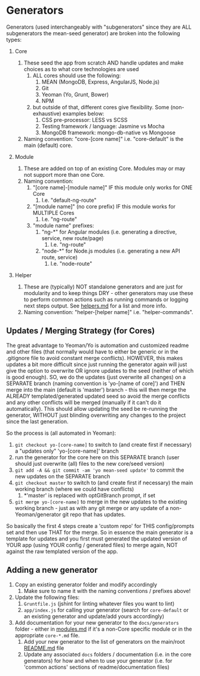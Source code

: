 # Generators

Generators (used interchangeably with "subgenerators" since they are ALL subgenerators the mean-seed generator) are broken into the following types:

1. Core
	1. These seed the app from scratch AND handle updates and make choices as to what core technologies are used
		1. ALL cores should use the following:
			1. MEAN (MongoDB, Express, AngularJS, Node.js)
			2. Git
			3. Yeoman (Yo, Grunt, Bower)
			4. NPM
		2. but outside of that, different cores give flexibility. Some (non-exhaustive) examples below:
			1. CSS pre-processor: LESS vs SCSS
			2. Testing framework / language: Jasmine vs Mocha
			3. MongoDB framework: mongo-db-native vs Mongoose
	2. Naming convention: "core-[core name]" i.e. "core-default" is the main (default) core.
	
2. Module
	1. These are added on top of an existing Core. Modules may or may not support more than one Core.
	2. Naming convention:
		1. "[core name]-[module name]" IF this module only works for ONE Core
			1. I.e. "default-ng-route"
		2. "[module name]" (no core prefix) IF this module works for MULTIPLE Cores
			1. I.e. "ng-route"
		3. "module name" prefixes:
			1. "ng-*" for Angular modules (i.e. generating a directive, service, new route/page)
				1. I.e. "ng-route"
			2. "node-*" for Node.js modules (i.e. generating a new API route, service)
				1. I.e. "node-route"
				
3. Helper
	1. These are (typically) NOT standalone generators and are just for modularity and to keep things DRY - other generators may use these to perform common actions such as running commands or logging next steps output. See [helpers.md](helpers.md) for a list and more info.
	2. Naming convention: "helper-[helper name]" i.e. "helper-commands".
				
				
				
## Updates / Merging Strategy (for Cores)
The great advantage to Yeoman/Yo is automation and customized readme and other files (that normally would have to either be generic or in the .gitignore file to avoid constant merge conflicts). HOWEVER, this makes updates a bit more difficult since just running the generator again will just give the option to overwrite OR ignore updates to the seed (neither of which is good enough). SO, we do the updates (just overwrite all changes) on a SEPARATE branch (naming convention is 'yo-[name of core]') and THEN merge into the main (default is 'master') branch - this will then merge the ALREADY templated/generated updated seed so avoid the merge conflicts and any other conflicts will be merged (manually if it can't do it automatically). This should allow updating the seed be re-running the generator, WITHOUT just blinding overwriting any changes to the project since the last generation.

So the process is (all automated in Yeoman):

1. `git checkout yo-[core-name]` to switch to (and create first if necessary) a "updates only" 'yo-[core-name]' branch
2. run the generator for the core here on this SEPARATE branch (user should just overwrite (all) files to the new core/seed version)
3. `git add -A && git commit -am 'yo mean-seed update'` to commit the new updates on the SEPARATE branch
4. `git checkout master` to switch to (and create first if necessary) the main working branch (where we could have conflicts)
	1. *'master' is replaced with optGitBranch prompt, if set
5. `git merge yo-[core-name]` to merge in the new updates to the existing working branch - just as with any git merge or any update of a non-Yeoman/generator git repo that has updates.

So basically the first 4 steps create a 'custom repo' for THIS config/prompts set and then use THAT for the merge. So in essence the main generator is a template for updates and you first must generated the updated version of YOUR app (using YOUR config / generated files) to merge again, NOT against the raw templated version of the app.


## Adding a new generator
1. Copy an existing generator folder and modify accordingly
	1. Make sure to name it with the naming conventions / prefixes above!
2. Update the following files:
	1. `Gruntfile.js` (jshint for linting whatever files you want to lint)
	2. `app/index.js` for calling your generator (search for `core-default` or an existing generator and update/add yours accordingly)
3. Add documentation for your new generator to the `docs/generators` folder - either in [modules.md](modules.md) if it's a non-Core specific module or in the appropriate `core-*.md` file.
	1. Add your new generator to the list of generators on the main/root [README.md](../../README.md) file
	2. Update any associated `docs` folders / documentation (i.e. in the core generators) for how and when to use your generator (i.e. for 'common actions' sections of readme/documentation files)
